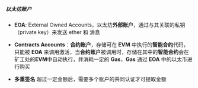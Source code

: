 ##### 以太坊账户

- **EOA**: External Owned Accounts，以太坊**外部账户**，通过与其关联的私钥（private key）来发送 ether 和 消息



- **Contracts Accounts**：**合约账户**，存储可在 **EVM** 中执行的**智能合约**代码，只能被 **EOA** 来调用激活，当**合约账户**被调用时，存储在其中的**智能合约**会在矿工处的**EVM**中自动执行，并消耗一定的 **Gas**，**Gas** 通过 **EOA** 中的以太币进行购买



- **多重签名** 超过一定金额后，需要多个账户的共同认证才可提取金额